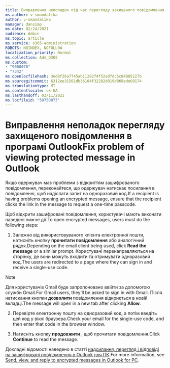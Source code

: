 ```yaml
---
title: Виправлення неполадок під час перегляду захищеного повідомлення в програмі Outlook
ms.author: v-smandalika
author: v-smandalika
manager: dansimp
ms.date: 02/24/2021
audience: Admin
ms.topic: article
ms.service: o365-administration
ROBOTS: NOINDEX, NOFOLLOW
localization_priority: Normal
ms.collection: Adm_O365
ms.custom:
- "9000078"
- "7342"
ms.openlocfilehash: 3ed8f26a7745ab11282f4f52ad7dc5c84885227b
ms.sourcegitcommit: 6312ee31561db36104f32282d019d069ede69174
ms.translationtype: MT
ms.contentlocale: uk-UA
ms.lasthandoff: 03/11/2021
ms.locfileid: "50750073"
---
```

# <a name="fix-problem-of-viewing-protected-message-in-outlook"></a><span data-ttu-id="c343c-102">Виправлення неполадок перегляду захищеного повідомлення в програмі Outlook</span><span class="sxs-lookup"><span data-stu-id="c343c-102">Fix problem of viewing protected message in Outlook</span></span>

<span data-ttu-id="c343c-103">Якщо одержувач має проблеми з відкриттям зашифрованого повідомлення, переконайтеся, що одержувач натискає посилання в повідомленні, щоб надіслати запит на одноразовий код.</span><span class="sxs-lookup"><span data-stu-id="c343c-103">If a recipient is having problems opening an encrypted message, ensure that the recipient clicks the link in the message to request a one-time passcode.</span></span>

<span data-ttu-id="c343c-104">Щоб відкрити зашифровані повідомлення, користувачі мають виконати наведені нижче дії.</span><span class="sxs-lookup"><span data-stu-id="c343c-104">To open encrypted messages, users must do the following steps:</span></span>

1. <span data-ttu-id="c343c-105">Залежно від використовуваного клієнта електронної пошти, натисніть кнопку **прочитати повідомлення** або аналогічний рядок.</span><span class="sxs-lookup"><span data-stu-id="c343c-105">Depending on the email client being used, click **Read the message** or a similar prompt.</span></span> <span data-ttu-id="c343c-106">Користувачі перенаправляються на сторінку, де вони можуть входити та отримувати одноразовий код.</span><span class="sxs-lookup"><span data-stu-id="c343c-106">The users are redirected to a page where they can sign in and receive a single-use code.</span></span>

> [!NOTE]
> <span data-ttu-id="c343c-107">Для користувачів Gmail буде запропоновано ввійти за допомогою служби Gmail.</span><span class="sxs-lookup"><span data-stu-id="c343c-107">For Gmail users, they'll be asked to sign in with Gmail.</span></span> <span data-ttu-id="c343c-108">Після натискання кнопки **дозволити** повідомлення відкриється в новій вкладці.</span><span class="sxs-lookup"><span data-stu-id="c343c-108">The message will open in a new tab after clicking **Allow**.</span></span>

2. <span data-ttu-id="c343c-109">Перевірте електронну пошту на одноразовий код, а потім введіть цей код у вікні браузера.</span><span class="sxs-lookup"><span data-stu-id="c343c-109">Check your email for the single-use code, and then enter that code in the browser window.</span></span>

3. <span data-ttu-id="c343c-110">Натисніть кнопку **продовжити** , щоб прочитати повідомлення.</span><span class="sxs-lookup"><span data-stu-id="c343c-110">Click **Continue** to read the message.</span></span>

<span data-ttu-id="c343c-111">Докладні відомості наведено в статті [надсилання, перегляд і відповіді на зашифровані повідомлення в Outlook для ПК](https://support.microsoft.com/topic/send-view-and-reply-to-encrypted-messages-in-outlook-for-pc-eaa43495-9bbb-4fca-922a-df90dee51980).</span><span class="sxs-lookup"><span data-stu-id="c343c-111">For more information, see [Send, view, and reply to encrypted messages in Outlook for PC](https://support.microsoft.com/topic/send-view-and-reply-to-encrypted-messages-in-outlook-for-pc-eaa43495-9bbb-4fca-922a-df90dee51980).</span></span>


